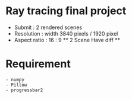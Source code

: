 # Ray tracing final project

- Submit : 2 rendered scenes
- Resolution : width 3840 pixels / 1920 pixel
- Aspect ratio : 16 : 9
** 2 Scene Have diff **
# Requirement
    - numpy
    - Pillow
    - progressbar2
